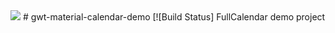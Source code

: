 <img src="http://i.imgur.com/7butqvc.png" />
# gwt-material-calendar-demo [![Build Status]
FullCalendar demo project

